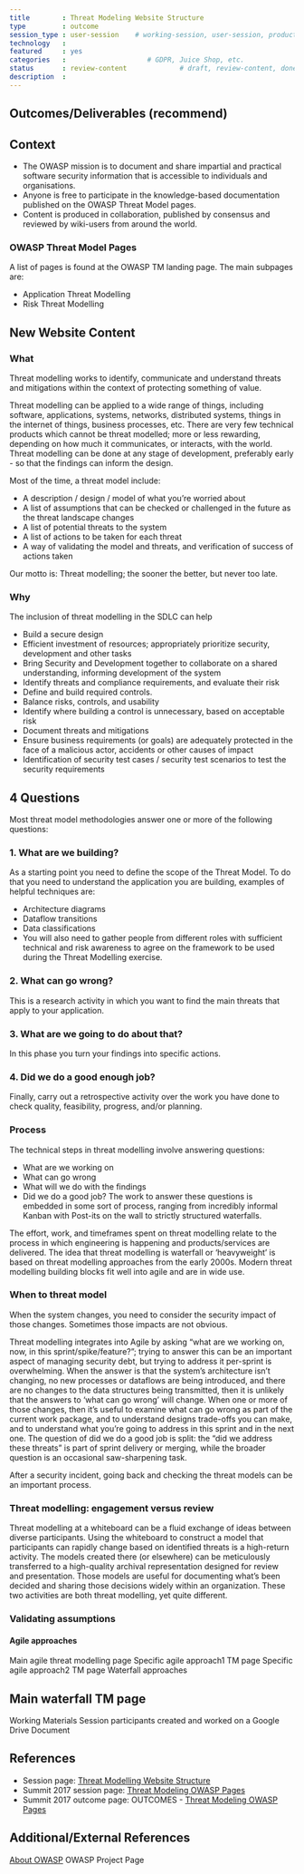 ```yaml
---
title        : Threat Modeling Website Structure
type         : outcome
session_type : user-session    # working-session, user-session, product-sesssion
technology   :
featured     : yes
categories   :                    # GDPR, Juice Shop, etc.
status       : review-content             # draft, review-content, done
description  :
---
```




## Outcomes/Deliverables (recommend)

## Context

- The OWASP mission is to document and share impartial and practical software security information that is accessible to individuals and organisations.
- Anyone is free to participate in the knowledge-based documentation published on the OWASP Threat Model pages.
- Content is produced in collaboration, published by consensus and reviewed by wiki-users from around the world.


### OWASP Threat Model Pages

A list of pages is found at the OWASP TM landing page. The main subpages are:

- Application Threat Modelling
- Risk Threat Modelling


## New Website Content

### What

Threat modelling works to identify, communicate and understand threats and mitigations within the context of protecting something of value.

Threat modelling can be applied to a wide range of things, including software, applications, systems, networks, distributed systems, things in the internet of things, business processes, etc. There are very few technical products which cannot be threat modelled; more or less rewarding, depending on how much it communicates, or interacts, with the world. Threat modelling can be done at any stage of development, preferably early - so that the findings can inform the design.

Most of the time, a threat model include:

- A description / design / model of what you’re worried about
- A list of assumptions that can be checked or challenged in the future as the threat landscape changes
- A list of potential threats to the system
- A list of actions to be taken for each threat
- A way of validating the model and threats, and verification of success of actions taken


Our motto is: Threat modelling; the sooner the better, but never too late.

### Why

The inclusion of threat modelling in the SDLC can help

 - Build a secure design
 - Efficient investment of resources; appropriately prioritize security, development and other tasks
 - Bring Security and Development together to collaborate on a shared understanding, informing development of the system
 - Identify threats and compliance requirements, and evaluate their risk
 - Define and build required controls.
 - Balance risks, controls, and usability
 - Identify where building a control is unnecessary, based on acceptable risk
 - Document threats and mitigations
 - Ensure business requirements (or goals) are adequately protected in the face of a malicious actor, accidents or other causes of impact
 - Identification of security test cases / security test scenarios to test the security requirements

## 4 Questions

Most threat model methodologies answer one or more of the following questions:

### 1. What are we building?

As a starting point you need to define the scope of the Threat Model. To do that you need to understand the application you are building, examples of helpful techniques are:

 - Architecture diagrams
 - Dataflow transitions
 - Data classifications
 - You will also need to gather people from different roles with sufficient technical and risk awareness to agree on the framework to be used during the Threat Modelling exercise.

### 2. What can go wrong?

This is a research activity in which you want to find the main threats that apply to your application.

### 3. What are we going to do about that?

In this phase you turn your findings into specific actions.

### 4. Did we do a good enough job?

Finally, carry out a retrospective activity over the work you have done to check quality, feasibility, progress, and/or planning.

### Process

The technical steps in threat modelling involve answering questions:
 - What are we working on
 - What can go wrong
 - What will we do with the findings
 - Did we do a good job?
 The work to answer these questions is embedded in some sort of process, ranging from incredibly informal Kanban with Post-its on the wall to strictly structured waterfalls.

The effort, work, and timeframes spent on threat modelling relate to the process in which engineering is happening and products/services are delivered. The idea that threat modelling is waterfall or ‘heavyweight’ is based on threat modelling approaches from the early 2000s. Modern threat modelling building blocks fit well into agile and are in wide use.

### When to threat model

When the system changes, you need to consider the security impact of those changes. Sometimes those impacts are not obvious.

Threat modelling integrates into Agile by asking “what are we working on, now, in this sprint/spike/feature?”; trying to answer this  can be an important aspect of managing security debt, but trying to address it per-sprint is overwhelming. When the answer is that the system’s architecture isn’t changing, no new processes or dataflows are being introduced, and there are no changes to the data structures being transmitted, then it is unlikely that the answers to ‘what can go wrong’ will change. When one or more of those changes, then it’s useful to examine what can go wrong as part of the current work package, and to understand designs trade-offs you can make, and to understand what you’re going to address in this sprint and in the next one. The question of did we do a good job is split: the “did we address these threats” is part of sprint delivery or merging, while the broader question is an occasional saw-sharpening task.

After a security incident, going back and checking the threat models can be an important process.

### Threat modelling: engagement versus review

Threat modelling at a whiteboard can be a fluid exchange of ideas between diverse participants. Using the whiteboard to construct a model that participants can rapidly change based on identified threats is a high-return activity. The models created there (or elsewhere) can be meticulously transferred to a high-quality archival representation designed for review and presentation. Those models are useful for documenting what’s been decided and sharing those decisions widely within an organization. These two activities are both threat modelling, yet quite different.

### Validating assumptions

#### Agile approaches

Main agile threat modelling page
Specific agile approach1 TM page
Specific agile approach2 TM page
Waterfall approaches

## Main waterfall TM page

Working Materials
Session participants created and worked on a Google Drive Document

## References
-  Session page: [Threat Modelling Website Structure](https://open-security-summit.org/outcomes/tracks/threat-model/working-sessions/tm-website-structure/)
-  Summit 2017 session page: [Threat Modeling OWASP Pages](https://open-security-summit.org/outcomes/tracks/threat-model/working-sessions/tm-website-structure/)
-  Summit 2017 outcome page: OUTCOMES - [Threat Modeling OWASP Pages](https://owaspsummit.org/Outcomes/Threat-Model/Threat-Modeling-Tools.html)

## Additional/External References
[About OWASP](https://www.owasp.org/index.php/About_The_Open_Web_Application_Security_Project)
OWASP Project Page
